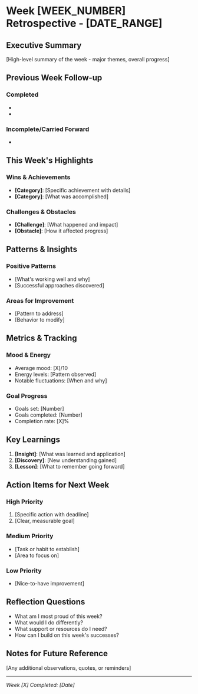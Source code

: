 # Week [WEEK_NUMBER] Retrospective - [DATE_RANGE]

## Executive Summary
[High-level summary of the week - major themes, overall progress]

## Previous Week Follow-up
### Completed
- [Action item]: [Result]
- [Goal]: [Achievement]

### Incomplete/Carried Forward
- [Item]: [Reason/Status]

## This Week's Highlights

### Wins & Achievements
- **[Category]**: [Specific achievement with details]
- **[Category]**: [What was accomplished]

### Challenges & Obstacles
- **[Challenge]**: [What happened and impact]
- **[Obstacle]**: [How it affected progress]

## Patterns & Insights

### Positive Patterns
- [What's working well and why]
- [Successful approaches discovered]

### Areas for Improvement
- [Pattern to address]
- [Behavior to modify]

## Metrics & Tracking

### Mood & Energy
- Average mood: [X]/10
- Energy levels: [Pattern observed]
- Notable fluctuations: [When and why]

### Goal Progress
- Goals set: [Number]
- Goals completed: [Number]
- Completion rate: [X]%

## Key Learnings
1. **[Insight]**: [What was learned and application]
2. **[Discovery]**: [New understanding gained]
3. **[Lesson]**: [What to remember going forward]

## Action Items for Next Week

### High Priority
1. [Specific action with deadline]
2. [Clear, measurable goal]

### Medium Priority
- [Task or habit to establish]
- [Area to focus on]

### Low Priority
- [Nice-to-have improvement]

## Reflection Questions
- What am I most proud of this week?
- What would I do differently?
- What support or resources do I need?
- How can I build on this week's successes?

## Notes for Future Reference
[Any additional observations, quotes, or reminders]

---
*Week [X] Completed: [Date]*